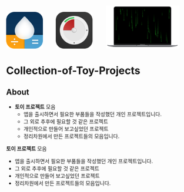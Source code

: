 [<img src="./images/AppIcon.png" width="100">](https://apps.apple.com/app/id1574452904)
&nbsp; &nbsp; &nbsp; &nbsp;
[<img src="./images/miniTimer.png" width="100">](https://apps.apple.com/app/id1618148240)
&nbsp; &nbsp; &nbsp; &nbsp;
[<img src="./images/free-matrix-air-mini.png" width="200">](https://mulgrim.com/free/)

# Collection-of-Toy-Projects

## About
- **토이 프로젝트** 모음   
    - 앱을 출시하면서 필요한 부품들을 작성했던 개인 프로젝트입니다.
    - 그 외로 추후에 필요할 것 같은 프로젝트
    - 개인적으로 만들어 보고싶었던 프로젝트
    - 정리차원에서 만든 프로젝트들의 모음입니다. 


**토이 프로젝트** 모음   
- 앱을 출시하면서 필요한 부품들을 작성했던 개인 프로젝트입니다.
- 그 외로 추후에 필요할 것 같은 프로젝트
- 개인적으로 만들어 보고싶었던 프로젝트
- 정리차원에서 만든 프로젝트들의 모음입니다. 
